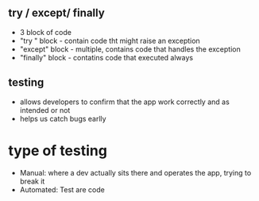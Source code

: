 ## try / except/ finally

- 3 block of code
- "try " block - contain code tht might raise an exception
- "except" block - multiple, contains code that handles the exception
- "finally" block - contatins code that executed always


## testing

- allows developers to confirm that the app work correctly and as intended or not
- helps us catch bugs earlly
# type of testing
- Manual: where a dev actually sits there and operates the app, trying to break it
- Automated: Test are code 